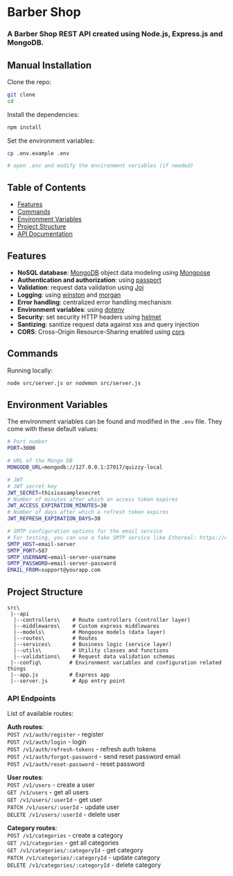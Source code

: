 # Barber Shop

### A Barber Shop REST API created using Node.js, Express.js and MongoDB.

## Manual Installation

Clone the repo:

```bash
git clone 
cd 
```

Install the dependencies:
```bash
npm install
```

Set the environment variables:
```bash
cp .env.example .env

# open .env and modify the environment variables (if needed)
```

## Table of Contents

- [Features](#features)
- [Commands](#commands)
- [Environment Variables](#environment-variables)
- [Project Structure](#project-structure)
- [API Documentation](#api-documentation)

## Features
- **NoSQL database**: [MongoDB](https://www.mongodb.com) object data modeling using [Mongoose](https://mongoosejs.com)
- **Authentication and authorization**: using [passport](http://www.passportjs.org)
- **Validation**: request data validation using [Joi](https://github.com/hapijs/joi)
- **Logging**: using [winston](https://github.com/winstonjs/winston) and [morgan](https://github.com/expressjs/morgan)
- **Error handling**: centralized error handling mechanism
- **Environment variables**: using [dotenv](https://github.com/motdotla/dotenv)
- **Security**: set security HTTP headers using [helmet](https://helmetjs.github.io)
- **Santizing**: sanitize request data against xss and query injection
- **CORS**: Cross-Origin Resource-Sharing enabled using [cors](https://github.com/expressjs/cors)

## Commands

Running locally:

```bash
node src/server.js or nodemon src/server.js
```

## Environment Variables

The environment variables can be found and modified in the `.env` file. They come with these default values:

```bash
# Port number
PORT=3000

# URL of the Mongo DB
MONGODB_URL=mongodb://127.0.0.1:27017/quizzy-local

# JWT
# JWT secret key
JWT_SECRET=thisisasamplesecret
# Number of minutes after which an access token expires
JWT_ACCESS_EXPIRATION_MINUTES=30
# Number of days after which a refresh token expires
JWT_REFRESH_EXPIRATION_DAYS=30

# SMTP configuration options for the email service
# For testing, you can use a fake SMTP service like Ethereal: https://ethereal.email/create
SMTP_HOST=email-server
SMTP_PORT=587
SMTP_USERNAME=email-server-username
SMTP_PASSWORD=email-server-password
EMAIL_FROM=support@yourapp.com
```

## Project Structure

```
src\
 |--api
  |--controllers\    # Route controllers (controller layer)
  |--middlewares\    # Custom express middlewares
  |--models\         # Mongoose models (data layer)
  |--routes\         # Routes
  |--services\       # Business logic (service layer)
  |--utils\          # Utility classes and functions
  |--validations\    # Request data validation schemas
 |--config\         # Environment variables and configuration related things
 |--app.js          # Express app
 |--server.js        # App entry point
```

### API Endpoints

List of available routes:

**Auth routes**:\
`POST /v1/auth/register` - register\
`POST /v1/auth/login` - login\
`POST /v1/auth/refresh-tokens` - refresh auth tokens\
`POST /v1/auth/forgot-password` - send reset password email\
`POST /v1/auth/reset-password` - reset password

**User routes**:\
`POST /v1/users` - create a user\
`GET /v1/users` - get all users\
`GET /v1/users/:userId` - get user\
`PATCH /v1/users/:userId` - update user\
`DELETE /v1/users/:userId` - delete user

**Category routes**:\
`POST /v1/categories` - create a category\
`GET /v1/categories` - get all categories\
`GET /v1/categories/:categoryId` - get category\
`PATCH /v1/categories/:categoryId` - update category\
`DELETE /v1/categories/:categoryId` - delete category